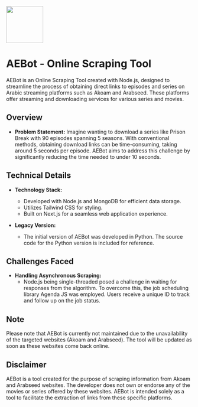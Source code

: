 <img width="100" src="https://github.com/gitnasr/aebot/assets/42423651/3fce92e9-4d3f-4c75-980c-1980f4c43cc1"/>

# AEBot - Online Scraping Tool

AEBot is an Online Scraping Tool created with Node.js, designed to streamline the process of obtaining direct links to episodes and series on Arabic streaming platforms such as Akoam and Arabseed. These platforms offer streaming and downloading services for various series and movies.

## Overview

- **Problem Statement:**
  Imagine wanting to download a series like Prison Break with 90 episodes spanning 5 seasons. With conventional methods, obtaining download links can be time-consuming, taking around 5 seconds per episode. AEBot aims to address this challenge by significantly reducing the time needed to under 10 seconds.

## Technical Details

- **Technology Stack:**
  - Developed with Node.js and MongoDB for efficient data storage.
  - Utilizes Tailwind CSS for styling.
  - Built on Next.js for a seamless web application experience.

- **Legacy Version:**
  - The initial version of AEBot was developed in Python. The source code for the Python version is included for reference.

## Challenges Faced

- **Handling Asynchronous Scraping:**
  - Node.js being single-threaded posed a challenge in waiting for responses from the algorithm. To overcome this, the job scheduling library Agenda JS was employed. Users receive a unique ID to track and follow up on the job status.

## Note

Please note that AEBot is currently not maintained due to the unavailability of the targeted websites (Akoam and Arabseed). The tool will be updated as soon as these websites come back online.


## Disclaimer

AEBot is a tool created for the purpose of scraping information from Akoam and Arabseed websites. The developer does not own or endorse any of the movies or series offered by these websites. AEBot is intended solely as a tool to facilitate the extraction of links from these specific platforms.

